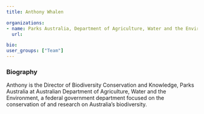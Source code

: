 ```yaml
---
title: Anthony Whalen

organizations:
- name: Parks Australia, Department of Agriculture, Water and the Environment
  url:

bio:
user_groups: ["Team"]
---
```


### Biography

Anthony is the Director of Biodiversity Conservation and Knowledge, Parks Australia at Australian Department of Agriculture, Water and the Environment, a federal government department focused on the conservation of and research on Australia’s biodiversity.
